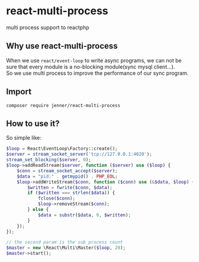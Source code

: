 react-multi-process
=========================
multi process support to reactphp

Why use react-multi-process
-----------------------------
When we use `react/event-loop` to write async programs, we can not be sure 
that every module is a no-blocking module(sync mysql client...).  
So we use multi process to improve the performance of our sync program.

Import
-----------------------------
```shell
composer require jenner/react-multi-process
```

How to use it?
----------------------------------
So simple like:
```php
$loop = React\EventLoop\Factory::create();
$server = stream_socket_server('tcp://127.0.0.1:4020');
stream_set_blocking($server, 0);
$loop->addReadStream($server, function ($server) use ($loop) {
    $conn = stream_socket_accept($server);
    $data = "pid:" . getmypid() . PHP_EOL;
    $loop->addWriteStream($conn, function ($conn) use (&$data, $loop) {
        $written = fwrite($conn, $data);
        if ($written === strlen($data)) {
            fclose($conn);
            $loop->removeStream($conn);
        } else {
            $data = substr($data, 0, $written);
        }
    });
});

// the second param is the sub process count
$master = new \React\Multi\Master($loop, 20);
$master->start();
```
